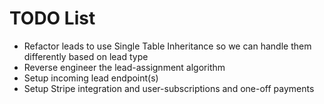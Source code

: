 # TODO List

* Refactor leads to use Single Table Inheritance so we can handle them differently based on lead type
* Reverse engineer the lead-assignment algorithm
* Setup incoming lead endpoint(s)
* Setup Stripe integration and user-subscriptions and one-off payments
